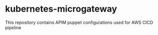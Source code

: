 # kubernetes-microgateway
This repository contains APIM puppet configurations used for AWS CICD pipeline
